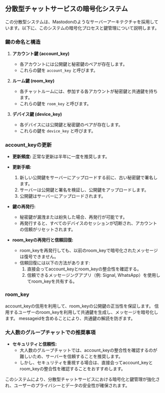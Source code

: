 ## 分散型チャットサービスの暗号化システム

この分散型システムは、Mastodonのようなサーバーアーキテクチャを採用しています。以下に、このシステムの暗号化プロセスと鍵管理について説明します。

### 鍵の命名と構造

1. **アカウント鍵 (account_key)**
   - 各アカウントには公開鍵と秘密鍵のペアが存在します。
   - これらの鍵を `account_key` と呼びます。

2. **ルーム鍵 (room_key)**
   - 各チャットルームには、参加する各アカウントが秘密鍵と共通鍵を持ちます。
   - これらの鍵を `room_key` と呼びます。

3. **デバイス鍵 (device_key)**
   - 各デバイスには公開鍵と秘密鍵のペアが存在します。
   - これらの鍵を `device_key` と呼びます。

### account_keyの更新

- **更新頻度:** 正常な更新は半年に一度を推奨します。
- **更新手順:**
  1. 新しい公開鍵をサーバーにアップロードする前に、古い秘密鍵で署名します。
  2. サーバーは公開鍵と署名を検証し、公開鍵をアップロードします。
  3. 公開鍵はサーバーにアップロードされます。

- **鍵の再発行:**
  - 秘密鍵が漏洩または紛失した場合、再発行が可能です。
  - 再発行すると、すべてのデバイスのセッションが切断され、アカウントの信頼がリセットされます。

- **room_keyの再発行と信頼回復:**
  - room_keyを再発行しても、以前のroom_keyで暗号化されたメッセージは復号できません。
  - 信頼回復には以下の方法があります:
    1. 直接会ってaccount_keyとroom_keyの整合性を確認する。
    2. 信頼できるメッセージングアプリ（例: Signal,
       WhatsApp）を使用してroom_keyを共有する。

### room_key

  account_keyの信用を利用して、room_keyの公開鍵の正当性を保証します。
  信用するユーザーのroom_keyを利用して共通鍵を生成し、メッセージを暗号化します。
  messageidを含めることにより、共通鍵の解読を防ぎます。

### 大人数のグループチャットでの推奨事項

- **セキュリティと信頼性:**
  - 大人数のグループチャットでは、account_keyの整合性を確認するのが難しいため、サーバーを信頼することを推奨します。
  - しかし、セキュリティを重視する場合は、直接会ってaccount_keyとroom_keyの整合性を確認することをおすすめします。

このシステムにより、分散型チャットサービスにおける暗号化と鍵管理が強化され、ユーザーのプライバシーとデータの安全性が確保されます。
